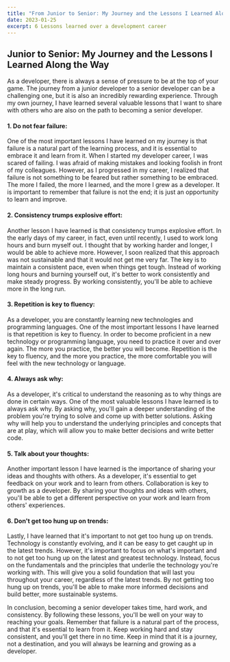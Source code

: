 ```yaml
---
title: "From Junior to Senior: My Journey and the Lessons I Learned Along the Way"
date: 2023-01-25
excerpt: 6 Lessons learned over a development career
---
```


## Junior to Senior: My Journey and the Lessons I Learned Along the Way

As a developer, there is always a sense of pressure to be at the top of your game. The journey from a junior developer to a senior developer can be a challenging one, but it is also an incredibly rewarding experience. Through my own journey, I have learned several valuable lessons that I want to share with others who are also on the path to becoming a senior developer.

#### 1.  Do not fear failure: 
One of the most important lessons I have learned on my journey is that failure is a natural part of the learning process, and it is essential to embrace it and learn from it. When I started my developer career, I was scared of failing. I was afraid of making mistakes and looking foolish in front of my colleagues. However, as I progressed in my career, I realized that failure is not something to be feared but rather something to be embraced. The more I failed, the more I learned, and the more I grew as a developer. It is important to remember that failure is not the end; it is just an opportunity to learn and improve.

#### 2. Consistency trumps explosive effort: 
Another lesson I have learned is that consistency trumps explosive effort. In the early days of my career, in fact, even until recently, I used to work long hours and burn myself out. I thought that by working harder and longer, I would be able to achieve more. However, I soon realized that this approach was not sustainable and that it would not get me very far. The key is to maintain a consistent pace, even when things get tough. Instead of working long hours and burning yourself out, it's better to work consistently and make steady progress. By working consistently, you'll be able to achieve more in the long run.

#### 3. Repetition is key to fluency: 
As a developer, you are constantly learning new technologies and programming languages. One of the most important lessons I have learned is that repetition is key to fluency. In order to become proficient in a new technology or programming language, you need to practice it over and over again. The more you practice, the better you will become. Repetition is the key to fluency, and the more you practice, the more comfortable you will feel with the new technology or language.

#### 4. Always ask why:
As a developer, it's critical to understand the reasoning as to why things are done in certain ways. One of the most valuable lessons I have learned is to always ask why. By asking why, you'll gain a deeper understanding of the problem you're trying to solve and come up with better solutions. Asking why will help you to understand the underlying principles and concepts that are at play, which will allow you to make better decisions and write better code.

#### 5. Talk about your thoughts: 
Another important lesson I have learned is the importance of sharing your ideas and thoughts with others. As a developer, it's essential to get feedback on your work and to learn from others. Collaboration is key to growth as a developer. By sharing your thoughts and ideas with others, you'll be able to get a different perspective on your work and learn from others' experiences.

#### 6. Don't get too hung up on trends: 
Lastly, I have learned that it's important to not get too hung up on trends. Technology is constantly evolving, and it can be easy to get caught up in the latest trends. However, it's important to focus on what's important and to not get too hung up on the latest and greatest technology. Instead, focus on the fundamentals and the principles that underlie the technology you're working with. This will give you a solid foundation that will last you throughout your career, regardless of the latest trends. By not getting too hung up on trends, you'll be able to make more informed decisions and build better, more sustainable systems.

In conclusion, becoming a senior developer takes time, hard work, and consistency. By following these lessons, you'll be well on your way to reaching your goals. Remember that failure is a natural part of the process, and that it's essential to learn from it. Keep working hard and stay consistent, and you'll get there in no time. Keep in mind that it is a journey, not a destination, and you will always be learning and growing as a developer.